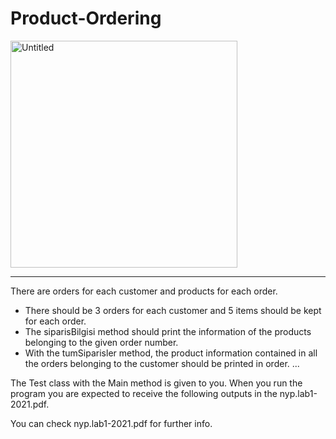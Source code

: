 # Product-Ordering
<img width="363" alt="Untitled" src="https://github.com/gulsoy83/Customers-Orders-Products/assets/46426033/64ff2ead-6e75-4ea4-852a-7c62a14229d1">

***

There are orders for each customer and products for each order.
* There should be 3 orders for each customer and 5 items should be kept for each order.
* The siparisBilgisi method should print the information of the products belonging to the given order number.
* With the tumSiparisler method, the product information contained in all the orders belonging to the customer should be printed in order.
...

The Test class with the Main method is given to you. When you run the program you are expected to receive the following outputs in the nyp.lab1-2021.pdf.

You can check nyp.lab1-2021.pdf for further info.

